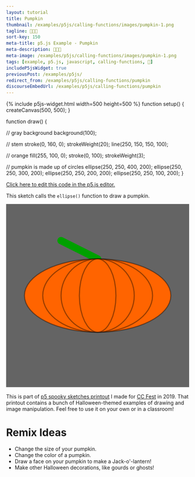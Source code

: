 ```yaml
---
layout: tutorial
title: Pumpkin
thumbnail: /examples/p5js/calling-functions/images/pumpkin-1.png
tagline: 🎃🎃🎃
sort-key: 150
meta-title: p5.js Example - Pumpkin
meta-description: 🎃🎃🎃
meta-image: /examples/p5js/calling-functions/images/pumpkin-1.png
tags: [example, p5.js, javascript, calling-functions, 🎃]
includeP5jsWidget: true
previousPost: /examples/p5js/
redirect_from: /examples/p5js/calling-functions/pumpkin
discourseEmbedUrl: /examples/p5js/calling-functions/pumpkin
---
```


{% include p5js-widget.html width=500 height=500 %}
function setup() {
  createCanvas(500, 500);
}

function draw() {

  // gray background
  background(100);

  // stem
  stroke(0, 160, 0);
  strokeWeight(20);
  line(250, 150, 150, 100);

  // orange
  fill(255, 100, 0);
  stroke(0, 100);
  strokeWeight(3);

  // pumpkin is made up of circles
  ellipse(250, 250, 400, 200);
  ellipse(250, 250, 300, 200);
  ellipse(250, 250, 200, 200);
  ellipse(250, 250, 100, 200);
}
</script>

[Click here to edit this code in the p5.js editor.](https://editor.p5js.org/KevinWorkman/sketches/Rhpew5JsV)

This sketch calls the `ellipse()` function to draw a pumpkin.

![pumpkin](/examples/p5js/calling-functions/images/pumpkin-2.png)

This is part of [p5 spooky sketches printout](http://tinyurl.com/p5-spooky-sketches) I made for [CC Fest](http://ccfest.rocks/) in 2019. That printout contains a bunch of Halloween-themed examples of drawing and image manipulation. Feel free to use it on your own or in a classroom!

# Remix Ideas

- Change the size of your pumpkin.
- Change the color of a pumpkin.
- Draw a face on your pumpkin to make a Jack-o'-lantern!
- Make other Halloween decorations, like gourds or ghosts!
